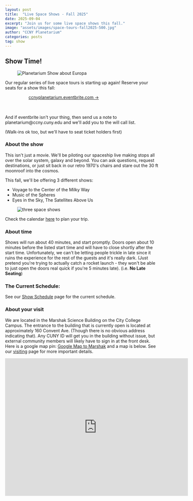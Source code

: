 ```yaml
---
layout: post
title:  "Live Space Shows - Fall 2025"
date: 2025-09-04
excerpt: "Join us for some live space shows this fall."
image: "assets/images/space-tours-fall2025-500.jpg"
author: "CCNY Planetarium"
categories: posts
tag: show
---
```


## Show Time!

<div class="row">
<figure class="figure float-md-left col-md-4" style="max-width: 400px;">
   <img src="{{site.baseurl}}/assets/images/space-tours-fall2025-500sq.jpg" class="figure-img img-fluid" alt="Planetarium Show about Europa" />
 </figure>

<div class="col">
<p>Our regular series of live space tours is starting up again! Reserve your seats for a show this fall:</p>


<div style="margin: auto; width: 350px;">
   <a href="https://ccnyplanetarium.eventbrite.com" class="btn btn-primary" target="_blank">ccnyplanetarium.eventbrite.com &rarr;</a>
</div>
<br/>
<br/>
<p>And if eventbrite isn't your thing, then send us a note to planetarium@ccny.cuny.edu and we'll add you to the will call list. </p>

<p>(Walk-ins ok too, but we'll have to seat ticket holders first)</p>

</div>
</div>



### About the show

This isn't just a movie. We'll be piloting our spaceship live making stops all over the solar system, galaxy and beyond. You can ask questions, request destinations, or just sit back in our retro 1970's chairs and stare out the 30 ft moonroof into the cosmos.

This fall, we'll be offering 3 different shows:

- Voyage to the Center of the Milky Way
- Music of the Spheres
- Eyes in the Sky, The Satellites Above Us

<figure class="figure float-md-left col-md-12" style="max-width: 1200px;">
   <img src="{{site.baseurl}}/assets/images/show-thumbs-all3-f2025.jpg" class="figure-img img-fluid" alt="three space shows" />
 </figure>


Check the calendar [here]({{site.baseurl}}/shows/) to plan your trip. 

### About time

Shows will run about 40 minutes, and start promptly. Doors open about 10 minutes before the listed start time and will have to close shortly after the start time. Unfortunately, we can't be letting people trickle in late since it ruins the experience for the rest of the guests and it's really dark. (Just pretend you're trying to actually catch a rocket launch - they won't be able to just open the doors real quick if you're 5 minutes late). (i.e. <b>No Late Seating</b>)

### The Current Schedule:

See our [Show Schedule]({{site.baseurl}}/shows/) page for the current schedule. 


### About your visit

We are located in the Marshak Science Building on the City College Campus. The entrance to the building that is currently open is located at approximately 160 Convent Ave. (Though there is no obvious address indicating that). Any CUNY ID will get you in the building without issue, but external community members will likely have to sign in at the front desk. Here is a google map pin: [Google Map to Marshak](https://maps.app.goo.gl/8gSHQgDToYDjqosE7) and a map is below. See our [visiting]({{site.baseurl}}/visit/) page for more important details. 

<iframe src="https://www.google.com/maps/embed?pb=!1m18!1m12!1m3!1d805.7616891399921!2d-73.95021916379567!3d40.81933649355362!2m3!1f0!2f0!3f0!3m2!1i1024!2i768!4f13.1!3m3!1m2!1s0x89c2f66f8a1cd3ed%3A0xf4e2e61148ee904d!2sMarshak%20Science%20Building!5e0!3m2!1sen!2sus!4v1706194029197!5m2!1sen!2sus" width="600" height="450" style="border:0;" allowfullscreen="" loading="lazy" referrerpolicy="no-referrer-when-downgrade"></iframe>




